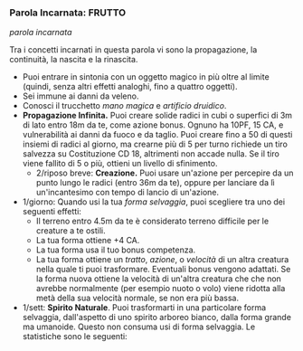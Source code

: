 ### Parola Incarnata: <span class="incarnate-word">FRUTTO</span>

*parola incarnata*

Tra i concetti incarnati in questa parola vi sono la propagazione, la continuità, la nascita e la rinascita.

- Puoi entrare in sintonia con un oggetto magico in più oltre al limite (quindi, senza altri effetti analoghi, fino a quattro oggetti).
- Sei immune ai danni da veleno.
- Conosci il trucchetto *mano magica* e *artificio druidico*. 
- **Propagazione Infinita.** Puoi creare solide radici in cubi o superfici di 3m di lato entro 18m da te, come azione bonus. Ognuno ha 10PF, 15 CA, e vulnerabilità ai danni da fuoco e da taglio. Puoi creare fino a 50 di questi insiemi di radici al giorno, ma crearne più di 5 per turno richiede un tiro salvezza su Costituzione CD 18, altrimenti non accade nulla. Se il tiro viene fallito di 5 o più, ottieni un livello di sfinimento.
  - 2/riposo breve: **Creazione.** Puoi usare un'azione per percepire da un punto lungo le radici (entro 36m da te), oppure per lanciare da lì un'incantesimo con tempo di lancio di un'azione.
- 1/giorno: Quando usi la tua *forma selvaggia*, puoi scegliere tra uno dei seguenti effetti:
  - Il terreno entro 4.5m da te è considerato terreno difficile per le creature a te ostili.
  - La tua forma ottiene +4 CA.
  - La tua forma usa il tuo bonus competenza.
  - La tua forma ottiene un *tratto*, *azione*, o *velocità* di un altra creatura nella quale ti puoi trasformare. Eventuali bonus vengono adattati. Se la forma nuova ottiene la velocità di un'altra creatura che che non avrebbe normalmente (per esempio nuoto o volo) viene ridotta alla metà della sua velocità normale, se non era più bassa.
- 1/sett: **Spirito Naturale**. Puoi trasformarti in una particolare forma selvaggia, dall'aspetto di uno spirito arboreo bianco, dalla forma grande ma umanoide. Questo non consuma usi di forma selvaggia. Le statistiche sono le seguenti: 

<da definire>
